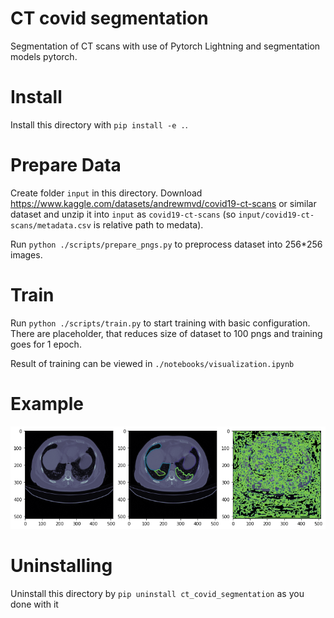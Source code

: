 # CT covid segmentation
Segmentation of CT scans with use of Pytorch Lightning and segmentation models pytorch.

# Install
Install this directory with `pip install -e .`.

# Prepare Data
Create folder `input` in this directory.
Download https://www.kaggle.com/datasets/andrewmvd/covid19-ct-scans or similar dataset and unzip it into `input` as `covid19-ct-scans` (so `input/covid19-ct-scans/metadata.csv` is relative path to medata).

Run `python ./scripts/prepare_pngs.py` to preprocess dataset into 256*256 images.

# Train
Run `python ./scripts/train.py` to start training with basic configuration. There are placeholder, that reduces size of dataset to 100 pngs and training goes for 1 epoch.

Result of training can be viewed in `./notebooks/visualization.ipynb`

# Example
![data predictions](pics/output_with_pred.png "CT slice, real mask and prediction")

# Uninstalling
Uninstall this directory by `pip uninstall ct_covid_segmentation` as you done with it
